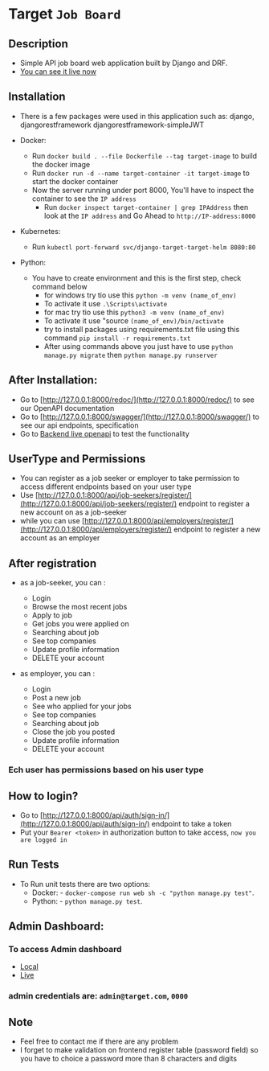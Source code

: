 # Target ` Job Board `

## Description

* Simple API job board web application built by Django and DRF.
* [You can see it live now](https://target-job-board-app.netlify.app/)

## Installation

* There is a few packages were used in this application such as: django, djangorestframework djangorestframework-simpleJWT
* Docker:
  * Run `docker build . --file Dockerfile --tag target-image` to build the docker image
  * Run `docker run -d --name target-container -it target-image` to start the docker container
  * Now the server running under port 8000, You'll have to inspect the container to see the `IP address`
    * Run `docker inspect target-container | grep IPAddress` then look at the `IP address` and Go Ahead to `http://IP-address:8000`

* Kubernetes:
  * Run `kubectl port-forward svc/django-target-target-helm 8080:80`

* Python:
  * You have to create environment and this is the first step, check command below
    * for windows try tio use this `python -m venv (name_of_env)`
    * To activate it use `.\Scripts\activate`
    * for mac try tio use this `python3 -m venv (name_of_env)`
    * To activate it use "source `(name_of_env)/bin/activate`
    * try to install packages using requirements.txt file using this command ` pip install -r requirements.txt `
    * After using commands above you just have to use `python manage.py migrate` then `python manage.py runserver`

## After Installation:

* Go to [http://127.0.0.1:8000/redoc/](http://127.0.0.1:8000/redoc/) to see our OpenAPI documentation
* Go to [http://127.0.0.1:8000/swagger/](http://127.0.0.1:8000/swagger/) to see our api endpoints, specification
* Go to [Backend live openapi](https://target-job-board-app.herokuapp.com/swagger/) to test the functionality

## UserType and Permissions

* You can register as a job seeker or employer to take permission to access different endpoints based on your user type
* Use [http://127.0.0.1:8000/api/job-seekers/register/](http://127.0.0.1:8000/api/job-seekers/register/) endpoint to register a new account on as a job-seeker
* while you can use [http://127.0.0.1:8000/api/employers/register/](http://127.0.0.1:8000/api/employers/register/) endpoint to register a new account as an employer

## After registration

* as a job-seeker, you can :
  * Login
  * Browse the most recent jobs
  * Apply to job
  * Get jobs you were applied on
  * Searching about job
  * See top companies
  * Update profile information
  * DELETE your account

* as employer, you can :
  * Login
  * Post a new job
  * See who applied for your jobs
  * See top companies
  * Searching about job
  * Close the job you posted
  * Update profile information
  * DELETE your account

### Ech user has permissions based on his user type

## How to login?

* Go to [http://127.0.0.1:8000/api/auth/sign-in/](http://127.0.0.1:8000/api/auth/sign-in/) endpoint to take a token
* Put your `Bearer <token>` in authorization button to take access, `now you are logged in`

## Run Tests

* To Run unit tests there are two options:
  * Docker:
        - `docker-compose run web sh -c "python manage.py test"`.
  * Python:
        - `python manage.py test`.

## Admin Dashboard:

### To access Admin dashboard 

* [Local](http://127.0.0.1:8000/admin/) 
* [Live](http://target-job-board-app.herokuapp.com/admin/)

### admin credentials are: `admin@target.com`, `0000`

## Note

* Feel free to contact me if there are any problem
* I forget to make validation on frontend register table (password field) so you have to choice a password more than 8 characters and digits 
